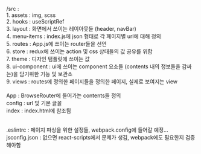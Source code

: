 /src : 
    <br/>
    1. assets : img, scss
    <br/>
    2. hooks : useScriptRef
    <br/>
    3. layout : 화면에서 쓰이는 레이아웃들 (header, navBar)
    <br/>
    4. menu-items : index.js에 json 형태로 각 페이지별 url에 대해 정의
    <br/>
    5. routes : App.js에 쓰이는 router들을 선언
    <br/>
    6. store : redux에 쓰이는 action 및 css 상태들의 값 공유를 위함
    <br/>
    7. theme : 디자인 탬플릿에 쓰이는 값
    <br/>
    8. ui-component : ui에 쓰이는 component 요소들 (contents 내의 정보들을 감싸는)을 담기위한 기능 및 보관소
    <br/>
    9. views : routes에 정의한 페이지들을 정의한 페이지, 실제로 보여지는 view
    <br/><br/>
    App : BrowseRouter에 들어가는 contents들 정의
    <br/>
    config : url 및 기본 글꼴
    <br/>
    index : index.html에 참조됨
    <br/><br/>

 .eslintrc : 페이지 파싱을 위한 설정들, webpack.config에 들어갈 예정...
    <br/>
 jsconfig.json : 없으면 react-scripts에서 문제가 생김, webpack에도 필요한지 검증해야함
